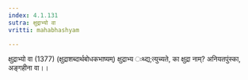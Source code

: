```yaml
---
index: 4.1.131
sutra: क्षुद्राभ्यो वा
vritti: mahabhashyam

---
```

 क्षुद्राभ्यो वा (1377) (क्षुद्राशब्दार्थबोधकभाष्यम्) क्षुद्राभ्य ःथ्द्य;त्युच्यते, का क्षुद्रा नाम्? अनियतपुंस्का, अङ्गहीना वा।। 